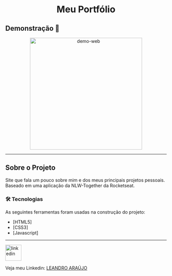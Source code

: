 <h1 style="text-align: center; font-weight: bold;">Meu Portfólio</h1>

## Demonstração 📸

<div align="center" >
  <img src="assets/gif/Portfolio.gif" alt="demo-web" height="350">
</div>

---

## Sobre o Projeto

Site que fala um pouco sobre mim e dos meus principais projetos pessoais.<br> Baseado em uma aplicação da NLW-Together da Rocketseat.

### 🛠 Tecnologias

As seguintes ferramentas foram usadas na construção do projeto:

- [HTML5]
- [CSS3]
- [Javascript]
---

<img src="https://github.com/leandro-araujo-silva/Proffy-FullStack/raw/master/github/linkedin.png" alt="linkedin" height="50">
<br />

Veja meu Linkedin: [LEANDRO ARAÚJO](http://www.linkedin.com/in/leandro-ara%C3%BAjo-da-silva-1660631b9)